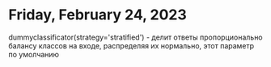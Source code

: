 # Friday, February 24, 2023
dummyclassificator(strategy='stratified') - делит ответы пропорционально балансу классов на входе, распределяя их нормально, этот параметр по умолчанию
